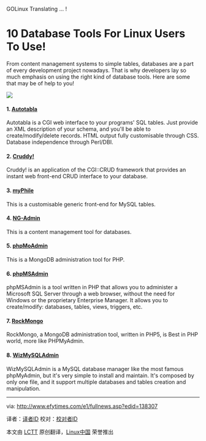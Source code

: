 GOLinux Translating ... !

10 Database Tools For Linux Users To Use!
================================================================================
From content management systems to simple tables, databases are a part of every development project nowadays. That is why developers lay so much emphasis on using the right kind of database tools. Here are some that may be of help to you!

![](http://www.efytimes.com/admin/useradmin/photo/LuMX31155AM5132014.jpeg)

#### 1. [Autotabla][1] ####

Autotabla is a CGI web interface to your programs' SQL tables. Just provide an XML description of your schema, and you'll be able to create/modify/delete records. HTML output fully customisable through CSS. Database independence through Perl/DBI.

#### 2. [Cruddy!][2] ####

Cruddy! is an application of the CGI::CRUD framework that provides an instant web front-end CRUD interface to your database.

#### 3. [myPhile][3] ####

This is a customisable generic front-end for MySQL tables.

#### 4. [NG-Admin][4] ####

This is a content management tool for databases.

#### 5. [phpMoAdmin][5] ####

This is a MongoDB administration tool for PHP.

#### 6. [phpMSAdmin][6] ####

phpMSAdmin is a tool written in PHP that allows you to administer a Microsoft SQL Server through a web browser, without the need for Windows or the proprietary Enterprise Manager. It allows you to create/modify: databases, tables, views, triggers, etc.

#### 7. [RockMongo][7] ####

RockMongo, a MongoDB administration tool, written in PHP5, is Best in PHP world, more like PHPMyAdmin.

#### 8. [WizMySQLAdmin][8] ####

WizMySQLAdmin is a MySQL database manager like the most famous phpMyAdmin, but it's very simple to install and maintain. It's composed by only one file, and it support multiple databases and tables creation and manipulation. 

--------------------------------------------------------------------------------

via: http://www.efytimes.com/e1/fullnews.asp?edid=138307

译者：[译者ID](https://github.com/译者ID) 校对：[校对者ID](https://github.com/校对者ID)

本文由 [LCTT](https://github.com/LCTT/TranslateProject) 原创翻译，[Linux中国](http://linux.cn/) 荣誉推出

[1]:http://sourceforge.net/projects/autotabla/
[2]:http://www.thesmbexchange.com/cruddy/
[3]:http://efytimes.com/e1/companionway.net
[4]:http://www.ng-marketing.com/wuerzburg/
[5]:http://phpmoadmin.com/
[6]:http://sourceforge.net/projects/phpmsadmin/
[7]:http://rockmongo.com/
[8]:http://sourceforge.net/projects/wizmysqadmin/
